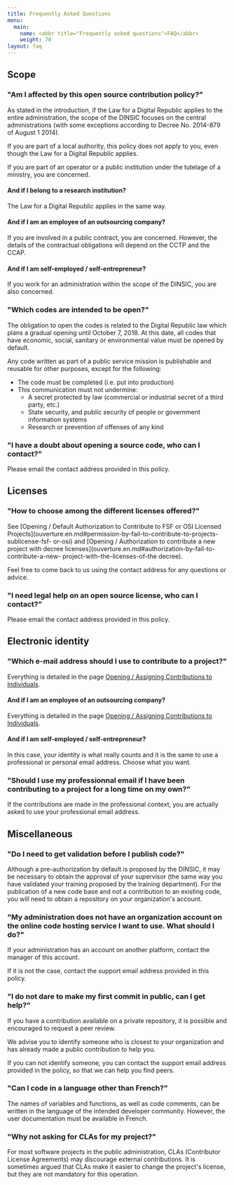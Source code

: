 ```yaml
---
title: Frequently Asked Questions
menu:
  main:
    name: <abbr title="Frequently asked questions">FAQ</abbr>
    weight: 70
layout: faq
---
```


## Scope

### "Am I affected by this open source contribution policy?"

As stated in the introduction, if the Law for a Digital Republic applies to the entire administration, the scope of the DINSIC focuses on the central administrations (with some exceptions according to Decree No. 2014-879 of August 1 2014).

If you are part of a local authority, this policy does not apply to you, even though the Law for a Digital Republic applies.

If you are part of an operator or a public institution under the tutelage of a ministry, you are concerned.

#### And if I belong to a research institution?

The Law for a Digital Republic applies in the same way.


#### And if I am an employee of an outsourcing company?

If you are involved in a public contract, you are concerned. However, the details of the contractual obligations will depend on the CCTP and the CCAP.

#### And if I am self-employed / self-entrepreneur?

If you work for an administration within the scope of the DINSIC, you are also concerned.

### "Which codes are intended to be open?"

The obligation to open the codes is related to the Digital Republic law which plans a gradual opening until October 7, 2018. At this date, all codes that have economic, social, sanitary or environmental value must be opened by default.

Any code written as part of a public service mission is publishable and reusable for other purposes, except for the following:

- The code must be completed (i.e. put into production)
- This communication must not undermine:
    - A secret protected by law (commercial or industrial secret of a third party, etc.)
    - State security, and public security of people or government information systems
    - Research or prevention of offenses of any kind

### "I have a doubt about opening a source code, who can I contact?"

Please email the contact address provided in this policy.

## Licenses

### "How to choose among the different licenses offered?"

See [Opening / Default Authorization to Contribute to FSF or OSI Licensed Projects](ouverture.en.md#permission-by-fail-to-contribute-to-projects-sublicense-fsf- or-osi) and [Opening / Authorization to contribute a new project with decree licenses](ouverture.en.md#authorization-by-fail-to-contribute-a-new- project-with-the-licenses-of-the decree).

Feel free to come back to us using the contact address for any questions or advice.

### "I need legal help on an open source license, who can I contact?"

Please email the contact address provided in this policy.

## Electronic identity

### "Which e-mail address should I use to contribute to a project?"

Everything is detailed in the page [Opening / Assigning Contributions to Individuals](ouverture.en.md#assign-contributions-to-individuals).

#### And if I am an employee of an outsourcing company?

Everything is detailed in the page [Opening / Assigning Contributions to Individuals](ouverture.en.md#assign-contributions-to-individuals).

#### And if I am self-employed / self-entrepreneur?

In this case, your identity is what really counts and it is the same to use a professional or personal email address. Choose what you want.

### "Should I use my professionnal email if I have been contributing to a project for a long time on my own?"

If the contributions are made in the professional context, you are actually asked to use your professional email address.

## Miscellaneous

### "Do I need to get validation before I publish code?"

Although a pre-authorization by default is proposed by the DINSIC, it may be necessary to obtain the approval of your supervisor (the same way you have validated your training proposed by the training department). For the publication of a new code base and not a contribution to an existing code, you will need to obtain a repository on your organization's account.

### "My administration does not have an organization account on the online code hosting service I want to use. What should I do?"

If your administration has an account on another platform, contact the manager of this account.

If it is not the case, contact the support email address provided in this policy.

### "I do not dare to make my first commit in public, can I get help?"

If you have a contribution available on a private repository, it is possible and encouraged to request a peer review.

We advise you to identify someone who is closest to your organization and has already made a public contribution to help you.

If you can not identify someone, you can contact the support email address provided in the policy, so that we can help you find peers.

### "Can I code in a language other than French?"

The names of variables and functions, as well as code comments, can be written in the language of the intended developer community. However, the user documentation must be available in French.

### "Why not asking for CLAs for my project?"

For most software projects in the public administration, CLAs (Contributor License Agreements) may discourage external contributions.  It is sometimes argued that CLAs make it easier to change the project's license, but they are not mandatory for this operation.

